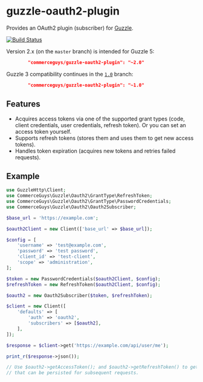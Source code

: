 guzzle-oauth2-plugin
====================

Provides an OAuth2 plugin (subscriber) for [Guzzle](http://guzzlephp.org/).

[![Build Status](https://travis-ci.org/commerceguys/guzzle-oauth2-plugin.svg)](https://travis-ci.org/commerceguys/guzzle-oauth2-plugin)

Version 2.x (on the `master` branch) is intended for Guzzle 5:
```json
        "commerceguys/guzzle-oauth2-plugin": "~2.0"
```

Guzzle 3 compatibility continues in the [`1.0`](https://github.com/commerceguys/guzzle-oauth2-plugin/tree/1.0) branch:
```json
        "commerceguys/guzzle-oauth2-plugin": "~1.0"
```

## Features

- Acquires access tokens via one of the supported grant types (code, client credentials,
  user credentials, refresh token). Or you can set an access token yourself.
- Supports refresh tokens (stores them and uses them to get new access tokens).
- Handles token expiration (acquires new tokens and retries failed requests).

## Example
```php
use GuzzleHttp\Client;
use CommerceGuys\Guzzle\Oauth2\GrantType\RefreshToken;
use CommerceGuys\Guzzle\Oauth2\GrantType\PasswordCredentials;
use CommerceGuys\Guzzle\Oauth2\Oauth2Subscriber;

$base_url = 'https://example.com';

$oauth2Client = new Client(['base_url' => $base_url]);

$config = [
    'username' => 'test@example.com',
    'password' => 'test password',
    'client_id' => 'test-client',
    'scope' => 'administration',
];

$token = new PasswordCredentials($oauth2Client, $config);
$refreshToken = new RefreshToken($oauth2Client, $config);

$oauth2 = new Oauth2Subscriber($token, $refreshToken);

$client = new Client([
    'defaults' => [
        'auth' => 'oauth2',
        'subscribers' => [$oauth2],
    ],
]);

$response = $client->get('https://example.com/api/user/me');

print_r($response->json());

// Use $oauth2->getAccessToken(); and $oauth2->getRefreshToken() to get tokens
// that can be persisted for subsequent requests.

```

